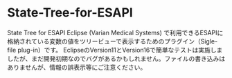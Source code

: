 # State-Tree-for-ESAPI
State Tree for ESAPI
Eclipse (Varian Medical Systems) で利用できるESAPIに格納されている変数の値をツリービューで表示するためのプラグイン（Sigle-file plug-in）です。
EclipseのVersion11とVersion16で簡単なテストは実施しましたが、まだ開発初期なのでバグがあるかもしれません。ファイルの書き込みはありませんが、情報の誤表示等にご注意ください。
